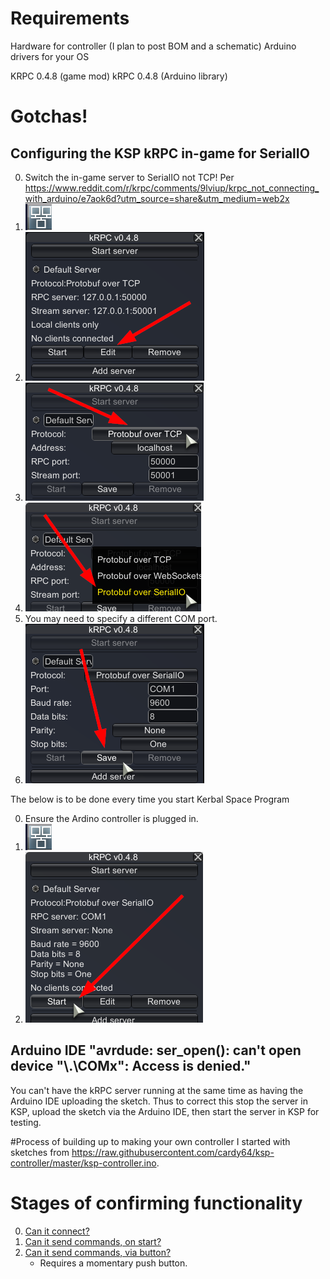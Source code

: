 # Requirements
Hardware for controller (I plan to post BOM and a schematic)
Arduino drivers for your OS

KRPC 0.4.8 (game mod)
kRPC 0.4.8 (Arduino library)

# Gotchas!
## Configuring the KSP kRPC in-game for SerialIO
0. Switch the in-game server to SerialIO not TCP! Per https://www.reddit.com/r/krpc/comments/9lviup/krpc_not_connecting_with_arduino/e7aok6d?utm_source=share&utm_medium=web2x
0. ![](./images/kRPC_HUD_button.png)
0. ![](./images/kRPC_ServerEdit_button.png)
0. ![](./images/kRPC_ServerProtocol_button.png)
0. ![](./images/kRPC_ServerProtocol_Menu_SerialIO.png)
0. You may need to specify a different COM port. 
0. ![](./images/kRPC_ServerEdit_Save.png)

The below is to be done every time you start Kerbal Space Program

0. Ensure the Ardino controller is plugged in.
0. ![](./images/kRPC_HUD_button.png)
0. ![](./images/kRPC_ServerStart_button.png)

## Arduino IDE "avrdude: ser_open(): can't open device "\\.\COMx": Access is denied."
You can't have the kRPC server running at the same time as having the Arduino IDE uploading the sketch. Thus to correct this stop the server in KSP, upload the sketch via the Arduino IDE, then start the server in KSP for testing.

#Process of building up to making your own controller
I started with sketches from https://raw.githubusercontent.com/cardy64/ksp-controller/master/ksp-controller.ino.

# Stages of confirming functionality
0. [Can it connect?](./InitialTesting/CanItConnect/README.md)
0. [Can it send commands, on start?](./InitialTesting/StageOnReset/README.md)
0. [Can it send commands, via button?](./InitialTesting/StageOnReset/README.md)
	* Requires a momentary push button.
	